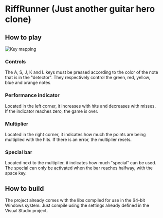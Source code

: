# RiffRunner (Just another guitar hero clone)
## How to play
![Key mapping](https://i.imgur.com/OnEFoX5.png)
### Controls
The A, S, J, K and L keys must be pressed according to the color of the note that is in the "detector". They respectively control the green, red, yellow, blue and orange notes.

### Performance indicator
Located in the left corner, it increases with hits and decreases with misses. If the indicator reaches zero, the game is over.

### Multiplier
Located in the right corner, it indicates how much the points are being multiplied with the hits. If there is an error, the multiplier resets.

### Special bar
Located next to the multiplier, it indicates how much "special" can be used. The special can only be activated when the bar reaches halfway, with the space key.

## How to build
The project already comes with the libs compiled for use in the 64-bit Windows system. Just compile using the settings already defined in the Visual Studio project.